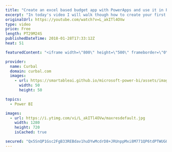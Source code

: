 ```yaml
---
title: "Create an excel based budget app with PowerApps and use it in Power BI"
excerpt: "In today's video I will walk though how to create your first powerapp using excel and onedrive as a source.  The app will be a budget file app that we will them import into Power BI for further analysis, both the data and the appö  The possibilities are endeless!! Enjoy!    Looking for a download file?"
originalUrl: https://youtube.com/watch?v=L_akITl4OVw
type: video
price: Free
length: PT29M24S
publishedDateTime: 2018-01-28T17:33:12Z
heat: 51

featuredContent: "<iframe width=\"800\" height=\"500\" frameborder=\"0\" src=\"https://www.youtube.com/embed/L_akITl4OVw\" allow=\"accelerometer; autoplay; encrypted-media; gyroscope; picture-in-picture\" allowfullscreen></iframe>"

provider:
  name: Curbal
  domain: curbal.com
  images:
    - url: https://smartableai.github.io/microsoft-power-bi/assets/images/organizations/curbal.com-50x50.jpg
      width: 50
      height: 50

topics:
  - Power BI

images:
  - url: https://i.ytimg.com/vi/L_akITl4OVw/maxresdefault.jpg
    width: 1280
    height: 720
    isCached: true

secured: "Qx5SnQP1Gsc2FgB33REBdav1huDYwMcdrD8+JRUnppMxi8M771QP6tdPTWUGQmAG8JGBtPw4W7K6Ajqyijy9uGnyqneznG69KABvW5Z5NOh6eGzNt/7N7AhO4ZT2RVlhTv37bk88fTElwNIPl6MXODZlwOZ0tCNoQzq4nnVV6YghmtCJeois9A4e/iIR+KnD0CQIrK6FGcCqRP9UJ3N55i8HSkAwI7Ca7HspxV0+igFqZLFiUMt8miQC9dO3gJ0ESlKBtAT65N1NqSF9flZeMUfgQrrS0lJIT5muicU0HOr6QQ/xilH7WIQmebh/BKcFDSW0X0WbDEiZ5jYp43BvWMSDep3QH4PcVZxrSe8U6HwT5WifbPYaYJHiIJkDbu0bb7PfUw3LqkoLr8RpkDpwGQlEFrONE9s4Z+k/01qfzP4=;+Rq3LhdhwpSX9157lLdgJA=="
---
```


